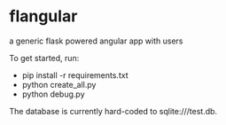 flangular
=========

a generic flask powered angular app with users

To get started, run:

* pip install -r requirements.txt
* python create_all.py
* python debug.py

The database is currently hard-coded to sqlite:///test.db.